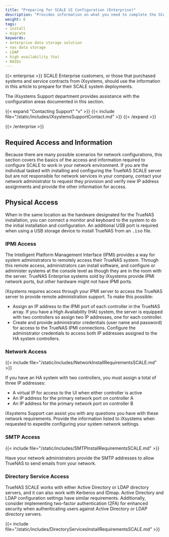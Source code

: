```yaml
---
title: "Preparing for SCALE UI Configuration (Enterprise)"
description: "Provides information on what you need to complete the SCALE Enterprise configuration using the SCALE UI."
weight: 6
tags:
- install
- migrate
keywords:
- enterprise data storage solution
- nas data storage
- LDAP
- high availability (ha)
- RAIDz
---
```


{{< enterprise >}}
SCALE Enterprise customers, or those that purchased systems and service contracts from iXsystems, should use the information in this article to prepare for their SCALE system deployments.

The iXsystems Support department provides assistance with the configuration areas documented in this section.

{{< expand "Contacting Support" "v" >}}
{{< include file="/static/includes/iXsystemsSupportContact.md" >}}
{{< /expand >}}

{{< /enterprise >}}

## Required Access and Information

Because there are many possible scenarios for network configurations, this section covers the basics of the access and information required to configure SCALE to work in your network environment.
If you are the individual tasked with installing and configuring the TrueNAS SCALE server but are not responsible for network services in your company, contact your network administrator to request they provision and verify new IP address assignments and provide the other information for access.

## Physical Access

When in the same location as the hardware designated for the TrueNAS installation, you can connect a monitor and keyboard to the system to do the initial installation and configuration.
An additional USB port is required when using a USB storage device to install TrueNAS from an <kbd>.iso</kbd> file.

### IPMI Access

The Intelligent Platform Management Interface (IPMI) provides a way for system administrators to remotely access their TrueNAS system.
Through this remote access, administrators can install software, and configure or administer systems at the console level as though they are in the room with the server.
TrueNAS Enterprise systems sold by iXsystems provide IPMI network ports, but other hardware might not have IPMI ports.

iXsystems requires access through your IPMI server to access the TrueNAS server to provide remote administration support.
To make this possible:

* Assign an IP address to the IPMI port of each controller in the TrueNAS array.
  If you have a High Availability (HA) system, the server is equipped with two controllers so assign two IP addresses, one for each controller.
* Create and provide administrator credentials (user name and password) for access to the TrueNAS IPMI connections.
  Configure the administrator credentials to access both IP addresses assigned to the HA system controllers.

### Network Access

{{< include file="/static/includes/NetworkInstallRequirementsSCALE.md" >}}

If you have an HA system with two controllers, you must assign a total of three IP addresses:
* A virtual IP for access to the UI when either controller is active
* An IP address for the primary network port on controller A
* An IP address for the primary network port on controller B

iXsystems Support can assist you with any questions you have with these network requirements.
Provide the information listed to iXsystems when requested to expedite configuring your system network settings.

### SMTP Access

{{< include file="/static/includes/SMTPInstallRequirementsSCALE.md" >}}

Have your network administrators provide the SMTP addresses to allow TrueNAS to send emails from your network.

### Directory Service Access

TrueNAS SCALE works with either Active Directory or LDAP directory servers, and it can also work with Kerberos and IDmap.
Active Directory and LDAP configuration settings have similar requirements.
Additionally, consider implementing two-factor authentication (2FA) for enhanced security when authenticating users against Active Directory or LDAP directory servers.

{{< include file="/static/includes/DirectoryServicesInstallRequirementsSCALE.md" >}}
